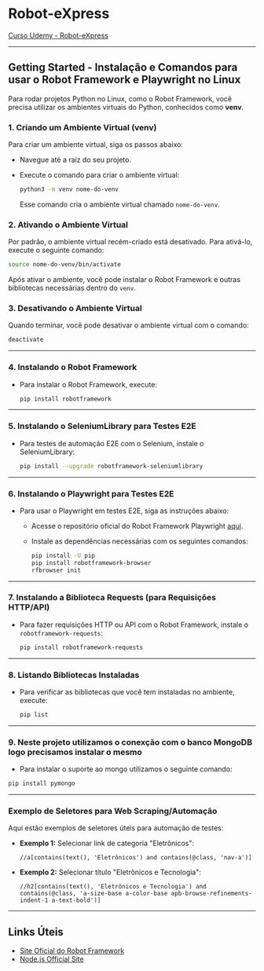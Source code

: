 # Robot-eXpress
[Curso Udemy - Robot-eXpress](https://www.udemy.com/course/robot-express)

---

## Getting Started - Instalação e Comandos para usar o Robot Framework e Playwright no Linux

Para rodar projetos Python no Linux, como o Robot Framework, você precisa utilizar os ambientes virtuais do Python, conhecidos como **venv**.

### 1. Criando um Ambiente Virtual (venv)
Para criar um ambiente virtual, siga os passos abaixo:

- Navegue até a raiz do seu projeto.
- Execute o comando para criar o ambiente virtual:

  ```bash
  python3 -m venv nome-do-venv
  ```

  Esse comando cria o ambiente virtual chamado `nome-do-venv`.

### 2. Ativando o Ambiente Virtual
Por padrão, o ambiente virtual recém-criado está desativado. Para ativá-lo, execute o seguinte comando:

  ```bash
  source nome-do-venv/bin/activate
  ```

Após ativar o ambiente, você pode instalar o Robot Framework e outras bibliotecas necessárias dentro do `venv`.

### 3. Desativando o Ambiente Virtual
Quando terminar, você pode desativar o ambiente virtual com o comando:

  ```bash
  deactivate
  ```

---

### 4. Instalando o Robot Framework

- Para instalar o Robot Framework, execute:

  ```bash
  pip install robotframework
  ```

---

### 5. Instalando o SeleniumLibrary para Testes E2E

- Para testes de automação E2E com o Selenium, instale o SeleniumLibrary:

  ```bash
  pip install --upgrade robotframework-seleniumlibrary
  ```

---

### 6. Instalando o Playwright para Testes E2E

- Para usar o Playwright em testes E2E, siga as instruções abaixo:
  
  - Acesse o repositório oficial do Robot Framework Playwright [aqui](https://github.com/MarketSquare/robotframework-browser).
  
  - Instale as dependências necessárias com os seguintes comandos:

    ```bash
    pip install -U pip
    pip install robotframework-browser
    rfbrowser init
    ```

---

### 7. Instalando a Biblioteca Requests (para Requisições HTTP/API)

- Para fazer requisições HTTP ou API com o Robot Framework, instale o `robotframework-requests`:

  ```bash
  pip install robotframework-requests
  ```

---

### 8. Listando Bibliotecas Instaladas

- Para verificar as bibliotecas que você tem instaladas no ambiente, execute:

  ```bash
  pip list
  ```

---

### 9. Neste projeto utilizamos o conexção com o banco MongoDB logo precisamos instalar o mesmo

- Para instalar o suporte ao mongo utilizamos o seguinte comando:

 ```bash
 pip install pymongo
 ```
 ---

### Exemplo de Seletores para Web Scraping/Automação

Aqui estão exemplos de seletores úteis para automação de testes:

- **Exemplo 1:** Selecionar link de categoria "Eletrônicos":

  ```xpath
  //a[contains(text(), 'Eletrônicos') and contains(@class, 'nav-a')]
  ```

- **Exemplo 2:** Selecionar título "Eletrônicos e Tecnologia":

  ```xpath
  //h2[contains(text(), 'Eletrônicos e Tecnologia') and contains(@class, 'a-size-base a-color-base apb-browse-refinements-indent-1 a-text-bold')]
  ```

---

## Links Úteis

- [Site Oficial do Robot Framework](https://robotframework.org)
- [Node.js Official Site](https://nodejs.org/)



